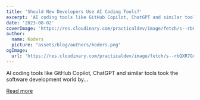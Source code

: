 ```yaml
---
title: 'Should New Developers Use AI Coding Tools?'
excerpt: 'AI coding tools like GitHub Copilot, ChatGPT and similar tools took the software development world by...'
date: '2023-08-02'
coverImage: 'https://res.cloudinary.com/practicaldev/image/fetch/s--rbQXR7Gn--/c_imagga_scale,f_auto,fl_progressive,h_420,q_auto,w_1000/https://dev-to-uploads.s3.amazonaws.com/uploads/articles/s69i88w09wfdymyc0ts5.png'
author:
  name: Koders
  picture: "assets/blog/authors/koders.png"
ogImage:
  url: 'https://res.cloudinary.com/practicaldev/image/fetch/s--rbQXR7Gn--/c_imagga_scale,f_auto,fl_progressive,h_420,q_auto,w_1000/https://dev-to-uploads.s3.amazonaws.com/uploads/articles/s69i88w09wfdymyc0ts5.png'
---
```


AI coding tools like GitHub Copilot, ChatGPT and similar tools took the software development world by...

[Read more](https://dev.to/catalinpit/should-new-developers-use-ai-coding-tools-2bfc)
